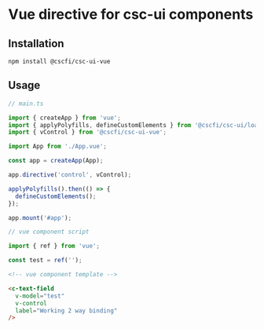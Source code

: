 # Vue directive for csc-ui components

## Installation
```
npm install @cscfi/csc-ui-vue
```

## Usage

```javascript
// main.ts

import { createApp } from 'vue';
import { applyPolyfills, defineCustomElements } from '@cscfi/csc-ui/loader';
import { vControl } from '@cscfi/csc-ui-vue';

import App from './App.vue';

const app = createApp(App);

app.directive('control', vControl);

applyPolyfills().then(() => {
  defineCustomElements();
});

app.mount('#app');
```

```javascript
// vue component script

import { ref } from 'vue';

const test = ref('');
```

```html
<!-- vue component template -->

<c-text-field
  v-model="test"
  v-control
  label="Working 2 way binding"
/>
```
